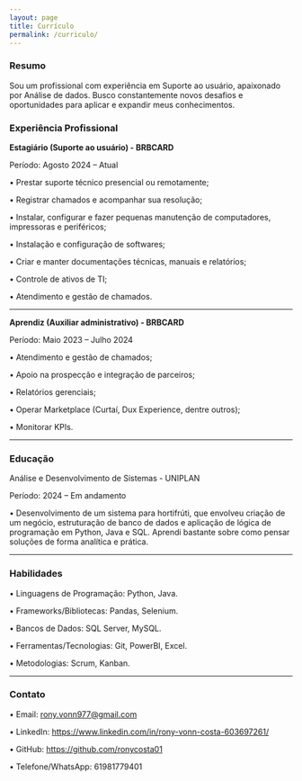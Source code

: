 ```yaml
---
layout: page
title: Currículo
permalink: /curriculo/
---
```



### **Resumo**

Sou um profissional com experiência em Suporte ao usuário, apaixonado por Análise de dados. Busco constantemente novos desafios e oportunidades para aplicar e expandir meus conhecimentos.

### **Experiência Profissional**

**Estagiário (Suporte ao usuário) - BRBCARD**

Período: Agosto 2024 – Atual

•
Prestar suporte técnico presencial ou remotamente;

•
Registrar chamados e acompanhar sua resolução;

•
Instalar, configurar e fazer pequenas manutenção de computadores, impressoras e periféricos;

•
Instalação e configuração de softwares;

• 
Criar e manter documentações técnicas, manuais e relatórios;

•
Controle de ativos de TI;

• 
Atendimento e gestão de chamados.

____________________________________________________________________________________________________

**Aprendiz (Auxiliar administrativo) - BRBCARD**

Período: Maio 2023 – Julho 2024

•
Atendimento e gestão de chamados;

•
Apoio na prospecção e integração de parceiros;

•
Relatórios gerenciais;

•
Operar Marketplace (Curtaí, Dux Experience, dentre outros);

•
Monitorar KPIs.


____________________________________________________________________________________________________

### **Educação**

Análise e Desenvolvimento de Sistemas - UNIPLAN

Período: 2024 – Em andamento

•
Desenvolvimento de um sistema para hortifrúti, que envolveu criação de um negócio, estruturação de banco de dados e aplicação de lógica de programação em Python, Java e SQL. Aprendi bastante sobre como pensar soluções de forma analítica e prática.


____________________________________________________________________________________________________

### **Habilidades**

•
Linguagens de Programação: Python, Java.

•
Frameworks/Bibliotecas: Pandas, Selenium.

•
Bancos de Dados: SQL Server, MySQL.

•
Ferramentas/Tecnologias: Git, PowerBI, Excel. 

•
Metodologias: Scrum, Kanban.


____________________________________________________________________________________________________

### **Contato**

•
Email: rony.vonn977@gmail.com

•
LinkedIn: https://www.linkedin.com/in/rony-vonn-costa-603697261/

•
GitHub: https://github.com/ronycosta01

• Telefone/WhatsApp: 61981779401
